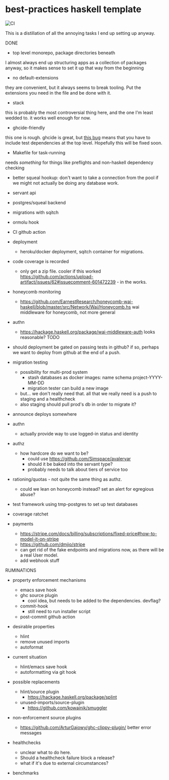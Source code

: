 # best-practices haskell template

![CI](https://github.com/mwotton/hstemplate/workflows/CI/badge.svg)

This is a distillation of all the annoying tasks I end up setting up
anyway.

DONE

- top level monorepo, package directories beneath

I almost always end up structuring apps as a collection of packages anyway, so
it makes sense to set it up that way from the beginning

- no default-extensions

they are convenient, but it always seems to break tooling. Put the extensions you need in the file and be done with it.

- stack

this is probably the most controversial thing here, and the one I'm
least wedded to. it works well enough for now.

- ghcide-friendly

this one is rough. ghcide is great, but [this bug](https://github.com/digital-asset/ghcide/issues/113) means that you have to include test dependencies at the top level. Hopefully this will be fixed soon.

- Makefile for task-running

needs _something_ for things like preflights and non-haskell dependency checking

- better squeal hookup: don't want to take a connection from the pool if we might not
  actually be doing any database work.
- servant api
- postgres/squeal backend
- migrations with sqitch
- ormolu hook
- CI github action
- deployment
  - heroku/docker deployment, sqitch container for migrations.
- code coverage is recorded
  - only get a zip file. cooler if this worked https://github.com/actions/upload-artifact/issues/62#issuecomment-601472239 - in the works.
- honeycomb monitoring
  - https://github.com/EarnestResearch/honeycomb-wai-haskell/blob/master/src/Network/Wai/Honeycomb.hs
    wai middleware for honeycomb, not more general
- authn
  - https://hackage.haskell.org/package/wai-middleware-auth looks reasonable?
TODO

- should deployment be gated on passing tests in github? if so, perhaps we
  want to deploy from github at the end of a push.
- migration testing
  - possibility for multi-prod system
	- stash databases as docker images: name schema project-YYYY-MM-DD
	- migration tester can build a new image
  - but... we don't really need that. all that we really need is a push to staging and a healthcheck
  - also staging should pull prod's db in order to migrate it?
- announce deploys somewhere
- authn
  - actually provide way to use logged-in status and identity
- authz
  - how hardcore do we want to be?
	- could use https://github.com/Simspace/avaleryar
	- should it be baked into the servant type?
	- probably needs to talk about tiers of service too
- rationing/quotas - not quite the same thing as authz.
  - could we lean on honeycomb instead? set an alert for egregious abuse?
- test framework using tmp-postgres to set up test databases
- coverage ratchet
- payments
  - https://stripe.com/docs/billing/subscriptions/fixed-price#how-to-model-it-on-stripe
  - https://github.com/dmjio/stripe
  - can get rid of the fake endpoints and migrations now, as there will be a real User model.
  - add webhook stuff


RUMINATIONS

- property enforcement mechanisms
  - emacs save hook
  - ghc source plugin
	- cool idea, but needs to be added to the dependencies. devflag?
  - commit-hook
	- still need to run installer script
  - post-commit github action

- desirable properties
  - hlint
  - remove unused imports
  - autoformat
- current situation
  - hlint/emacs save hook
  - autoformatting via git hook
- possible replacements
  - hlint/source plugin
	- https://hackage.haskell.org/package/splint
  - unused-imports/source-plugin
	- https://github.com/kowainik/smuggler
- non-enforcement source plugins
  - https://github.com/ArturGajowy/ghc-clippy-plugin/ better error messages

- healthchecks
  - unclear what to do here.
  - Should a healthcheck failure block a release?
  - what if it's due to external circumstances?
- benchmarks
